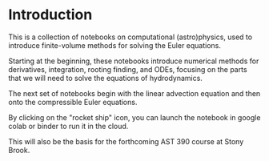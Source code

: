 Introduction
============

This is a collection of notebooks on computational (astro)physics,
used to introduce finite-volume methods for solving the Euler equations.

Starting at the beginning, these notebooks introduce numerical methods
for derivatives, integration, rooting finding, and ODEs, focusing
on the parts that we will need to solve the equations of hydrodynamics.

The next set of notebooks begin with the linear advection equation
and then onto the compressible Euler equations.

By clicking on the "rocket ship" icon, you can launch the notebook
in google colab or binder to run it in the cloud.

This will also be the basis for the forthcoming AST 390 course at Stony
Brook.
